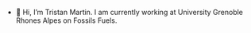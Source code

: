- 👋 Hi, I’m Tristan Martin. 
I am currently working at University Grenoble Rhones Alpes on Fossils Fuels. 

